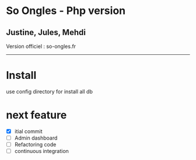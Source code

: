 # So Ongles - Php version


Justine, Jules, Mehdi
---------- 

Version officiel : so-ongles.fr

---------- 

# Install 

use config directory for install all db

# next feature

- [x] itial commit
- [ ] Admin dashboard
- [ ] Refactoring code 
- [ ] continuous integration 